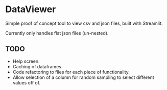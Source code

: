 # DataViewer

Simple proof of concept tool to view csv and json files, built with Streamlit.

Currently only handles flat json files (un-nested).

## TODO

- Help screen.
- Caching of dataframes.
- Code refactoring to files for each piece of functionality.
- Allow selection of a column for random sampling to select different values off of.
